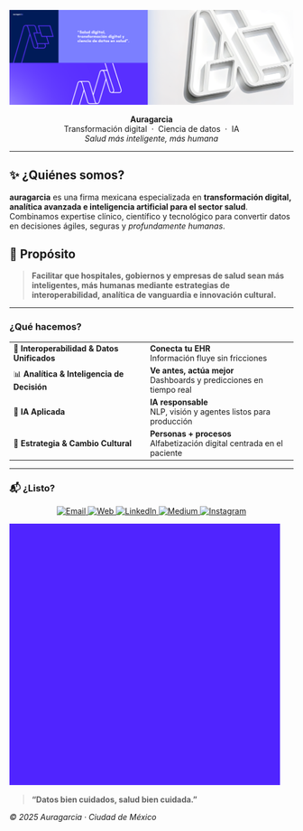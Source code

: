
<!-- ORGANIZATION PROFILE README -->
![Auragarcia Banner](https://raw.githubusercontent.com/auragarciamx/.github/main/assets/Header-X.png)


<p align="center">
  <strong>Auragarcia</strong><br>
  Transformación digital&nbsp;&nbsp;·&nbsp;&nbsp;Ciencia de datos&nbsp;&nbsp;·&nbsp;&nbsp;IA<br>
  <em>Salud más inteligente, más humana</em>
</p>

---
## ✨ ¿Quiénes somos?
**auragarcia** es una firma mexicana especializada en **transformación digital, analítica avanzada e inteligencia artificial para el sector salud**.  
Combinamos expertise clínico, científico y tecnológico para convertir datos en decisiones ágiles, seguras y *profundamente humanas*.

## 🎯 Propósito
> **Facilitar que hospitales, gobiernos y empresas de salud sean  **más inteligentes, más humanas** mediante estrategias de interoperabilidad, analítica de vanguardia e innovación cultural.**

---
### ¿Qué hacemos?

| | |
|---|---|
| 🔗 **Interoperabilidad & Datos Unificados** | **Conecta tu EHR**<br>Información fluye sin fricciones |
| 📊 **Analítica & Inteligencia de Decisión** | **Ve antes, actúa mejor**<br>Dashboards y predicciones en tiempo real |
| 🤖 **IA Aplicada** | **IA responsable**<br>NLP, visión y agentes listos para producción |
| 🌱 **Estrategia & Cambio Cultural** | **Personas + procesos**<br>Alfabetización digital centrada en el paciente |

---

### 📬 ¿Listo?
<p align="center">
  <a href="mailto:hola@avragarcia.com?subject=Quiero%20transformar%20mi%20institución%20con%20Auragarcia" target="_blank">
    <img src="https://img.shields.io/badge/Escríbenos-hola@avragarcia.com-blue?style=for-the-badge&logo=gmail" alt="Email">
  </a>
  <a href="https://avragarcia.com" target="_blank">
    <img src="https://img.shields.io/badge/Sitio%20Web-Visítanos-24292e?style=for-the-badge&logo=google-chrome" alt="Web">
  </a>
  <a href="https://linkedin.com/company/auragarcia" target="_blank">
    <img src="https://img.shields.io/badge/LinkedIn-Conectar-0A66C2?style=for-the-badge&logo=linkedin" alt="LinkedIn">
  </a>
  <a href="https://medium.com/@auragarcia" target="_blank">
    <img src="https://img.shields.io/badge/Medium-Léenos-000000?style=for-the-badge&logo=medium" alt="Medium">
  </a>
  <a href="https://instagram.com/consentido.ia" target="_blank">
    <img src="https://img.shields.io/badge/Instagram-conSENTIDO.ia-E4405F?style=for-the-badge&logo=instagram" alt="Instagram">
  </a>
</p>



![Auragarcia_logo](https://github.com/auragarciamx/.github/blob/main/assets/AuraIntro2_reposo.gif)

> **“Datos bien cuidados, salud bien cuidada.”**

*© 2025 Auragarcia · Ciudad de México*
